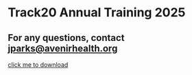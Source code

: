 # Track20 Annual Training 2025
## For any questions, contact jparks@avenirhealth.org
[click me to download](https://github.com/Track20/Training2025/blob/main/SS%20to%20EMU%20Tool%20-%202024%20FINAL.xlsx)
